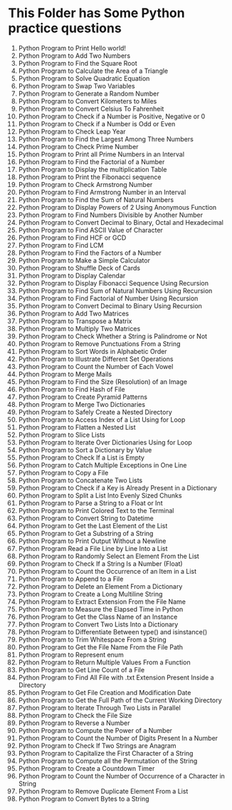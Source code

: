 # This Folder has Some Python practice questions

1. Python Program to Print Hello world!
2. Python Program to Add Two Numbers
3. Python Program to Find the Square Root
4. Python Program to Calculate the Area of a Triangle
5. Python Program to Solve Quadratic Equation
6. Python Program to Swap Two Variables
7. Python Program to Generate a Random Number
8. Python Program to Convert Kilometers to Miles
9. Python Program to Convert Celsius To Fahrenheit
10. Python Program to Check if a Number is Positive, Negative or 0
11. Python Program to Check if a Number is Odd or Even
12. Python Program to Check Leap Year
13. Python Program to Find the Largest Among Three Numbers
14. Python Program to Check Prime Number
15. Python Program to Print all Prime Numbers in an Interval
16. Python Program to Find the Factorial of a Number
17. Python Program to Display the multiplication Table
18. Python Program to Print the Fibonacci sequence
19. Python Program to Check Armstrong Number
20. Python Program to Find Armstrong Number in an Interval
21. Python Program to Find the Sum of Natural Numbers
22. Python Program to Display Powers of 2 Using Anonymous Function
23. Python Program to Find Numbers Divisible by Another Number
24. Python Program to Convert Decimal to Binary, Octal and Hexadecimal
25. Python Program to Find ASCII Value of Character
26. Python Program to Find HCF or GCD
27. Python Program to Find LCM
28. Python Program to Find the Factors of a Number
29. Python Program to Make a Simple Calculator
30. Python Program to Shuffle Deck of Cards
31. Python Program to Display Calendar
32. Python Program to Display Fibonacci Sequence Using Recursion
33. Python Program to Find Sum of Natural Numbers Using Recursion
34. Python Program to Find Factorial of Number Using Recursion
35. Python Program to Convert Decimal to Binary Using Recursion
36. Python Program to Add Two Matrices
37. Python Program to Transpose a Matrix
38. Python Program to Multiply Two Matrices
39. Python Program to Check Whether a String is Palindrome or Not
40. Python Program to Remove Punctuations From a String
41. Python Program to Sort Words in Alphabetic Order
42. Python Program to Illustrate Different Set Operations
43. Python Program to Count the Number of Each Vowel
44. Python Program to Merge Mails
45. Python Program to Find the Size (Resolution) of an Image
46. Python Program to Find Hash of File
47. Python Program to Create Pyramid Patterns
48. Python Program to Merge Two Dictionaries
49. Python Program to Safely Create a Nested Directory
50. Python Program to Access Index of a List Using for Loop
51. Python Program to Flatten a Nested List
52. Python Program to Slice Lists
53. Python Program to Iterate Over Dictionaries Using for Loop
54. Python Program to Sort a Dictionary by Value
55. Python Program to Check If a List is Empty
56. Python Program to Catch Multiple Exceptions in One Line
57. Python Program to Copy a File
58. Python Program to Concatenate Two Lists
59. Python Program to Check if a Key is Already Present in a Dictionary
60. Python Program to Split a List Into Evenly Sized Chunks
61. Python Program to Parse a String to a Float or Int
62. Python Program to Print Colored Text to the Terminal
63. Python Program to Convert String to Datetime
64. Python Program to Get the Last Element of the List
65. Python Program to Get a Substring of a String
66. Python Program to Print Output Without a Newline
67. Python Program Read a File Line by Line Into a List
68. Python Program to Randomly Select an Element From the List
69. Python Program to Check If a String Is a Number (Float)
70. Python Program to Count the Occurrence of an Item in a List
71. Python Program to Append to a File
72. Python Program to Delete an Element From a Dictionary
73. Python Program to Create a Long Multiline String
74. Python Program to Extract Extension From the File Name
75. Python Program to Measure the Elapsed Time in Python
76. Python Program to Get the Class Name of an Instance
77. Python Program to Convert Two Lists Into a Dictionary
78. Python Program to Differentiate Between type() and isinstance()
79. Python Program to Trim Whitespace From a String
80. Python Program to Get the File Name From the File Path
81. Python Program to Represent enum
82. Python Program to Return Multiple Values From a Function
83. Python Program to Get Line Count of a File
84. Python Program to Find All File with .txt Extension Present Inside a Directory
85. Python Program to Get File Creation and Modification Date
86. Python Program to Get the Full Path of the Current Working Directory
87. Python Program to Iterate Through Two Lists in Parallel
88. Python Program to Check the File Size
89. Python Program to Reverse a Number
90. Python Program to Compute the Power of a Number
91. Python Program to Count the Number of Digits Present In a Number
92. Python Program to Check If Two Strings are Anagram
93. Python Program to Capitalize the First Character of a String
94. Python Program to Compute all the Permutation of the String
95. Python Program to Create a Countdown Timer
96. Python Program to Count the Number of Occurrence of a Character in String
97. Python Program to Remove Duplicate Element From a List
98. Python Program to Convert Bytes to a String